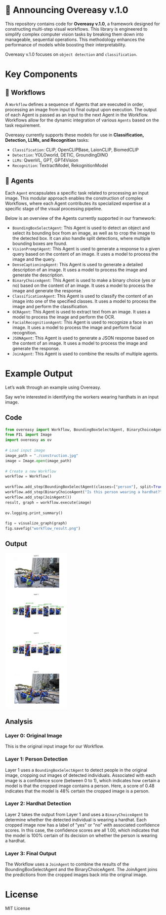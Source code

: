 # 🎉 Announcing Overeasy v.1.0 

This repository contains code for **Overeasy v.1.0**, a framework designed for constructing multi-step visual workflows. This library is engineered to simplify complex computer vision tasks by breaking them down into manageable, sequential operations. This methodology enhances the performance of models while boosting their interpretability.

Overeasy v.1.0 focuses on `object detection` and `classification`.

# Key Components

## 🧩 Workflows

A `Workflow` defines a sequence of Agents that are executed in order, processing an image from input to final output upon execution. The output of each Agent is passed as an input to the next Agent in the Workflow. Workflows allow for the dynamic integration of various `Agents` based on the task requirement.

Overeasy currently supports these models for use in **Classification, Detection, LLMs, and Recognition** tasks:

- `Classification`: CLIP, OpenCLIPBase, LaionCLIP, BiomedCLIP
- `Detection`: YOLOworld, DETIC, GroundingDINO
- `LLMs`: QwenVL, GPT, GPT4Vision
- `Recognition`: TextractModel, RekognitionModel

## 🤖 Agents

Each `Agent` encapsulates a specific task related to processing an input image. This modular approach enables the construction of complex Workflows, where each Agent contributes its specialized expertise at a specific stage of the visual processing pipeline. 

Below is an overview of the Agents currently supported in our framework:

- `BoundingBoxSelectAgent`: This Agent is used to detect an object and select its bounding box from an image, as well as to crop the image to the detected box. It can also handle split detections, where multiple bounding boxes are found.
- `VisionPromptAgent`: This Agent is used to generate a response to a given query based on the content of an image. It uses a model to process the image and the query.
- `DenseCaptioningAgent`: This Agent is used to generate a detailed description of an image. It uses a model to process the image and generate the description.
- `BinaryChoiceAgent`: This Agent is used to make a binary choice (yes or no) based on the content of an image. It uses a model to process the image and generate the response.
- `ClassificationAgent`: This Agent is used to classify the content of an image into one of the specified classes. It uses a model to process the image and perform the classification.
- `OCRAgent`: This Agent is used to extract text from an image. It uses a model to process the image and perform the OCR.
- `FacialRecognitionAgent`: This Agent is used to recognize a face in an image. It uses a model to process the image and perform facial recognition.
- `JSONAgent`: This Agent is used to generate a JSON response based on the content of an image. It uses a model to process the image and generate the response.
- `JoinAgent`: This Agent is used to combine the results of multiple agents.

# Example Output

Let’s walk through an example using Overeasy. 

Say we’re interested in identifying the workers wearing hardhats in an input image.

## Code

```python
from overeasy import Workflow, BoundingBoxSelectAgent, BinaryChoiceAgent, JoinAgent, visualize_graph   
from PIL import Image
import overeasy as ov

# Load input image
image_path = "./construction.jpg"
image = Image.open(image_path)

# Create a new Workflow
workflow = Workflow()

workflow.add_step(BoundingBoxSelectAgent(classes=["person"], split=True))
workflow.add_step(BinaryChoiceAgent("Is this person wearing a hardhat?"))
workflow.add_step(JoinAgent())
result, graph = workflow.execute(image)

ov.logging.print_summary()

fig = visualize_graph(graph)
fig.savefig("workflow_result.png")
```

## Output

<img src="example.png" alt="Input Image" width="200"/>

## Analysis

### Layer 0: Original Image

This is the original input image for our Workflow.

### Layer 1: Person Detection

Layer 1 uses a `BoundingBoxSelectAgent` to detect people in the original image, cropping out images of detected individuals. Associated with each image is a confidence score (between 0 to 1), which indicates how certain a model is that the cropped image contains a person. Here, a score of 0.48 indicates that the model is 48% certain the cropped image is a person. 

### Layer 2: Hardhat Detection

Layer 2 takes the output from Layer 1 and uses a `BinaryChoiceAgent` to determine whether the detected individual is wearing a hardhat. Each cropped image now has a label of "yes" or "no" with associated confidence scores. In this case, the confidence scores are all 1.00, which indicates that the model is 100% certain of its decision on whether the person is wearing a hardhat. 

### Layer 3: Final Output

The Workflow uses a `JoinAgent` to combine the results of the BoundingBoxSelectAgent and the BinaryChoiceAgent. The JoinAgent joins the predictions from the cropped images back into the original image.

# License

MIT License

